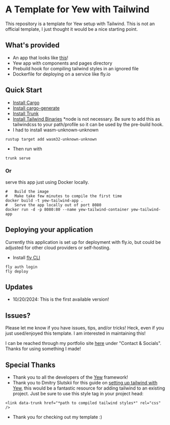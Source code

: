 # A Template for Yew with Tailwind

This repository is a template for Yew setup with Tailwind. This is not an official template, I just thought it would be a nice starting point.

## What's provided

- An app that looks like [this](https://yew-app.fly.dev/)!
- Yew app with components and pages directory
- Prebuild hook for compiling tailwind styles in an ignored file
- Dockerfile for deploying on a service like fly.io

## Quick Start

- [Install Cargo](https://doc.rust-lang.org/cargo/getting-started/installation.html)
- [Install cargo-generate](https://crates.io/crates/cargo-generate)
- [Install Trunk](https://trunkrs.dev/)
- [Install Tailwind Binaries](https://github.com/tailwindlabs/tailwindcss/releases/tag/v3.4.14) \*node is not necessary. Be sure to add this as tailwindcss to your path/profile so it can be used by the pre-build hook.
- I had to install wasm-unknown-unknown

```
rustup target add wasm32-unknown-unknown
```

- Then run with

```
trunk serve
```

### Or

serve this app just using Docker locally.

```
#   Build the image
#   Make take few minutes to compile the first time
docker build -t yew-tailwind-app .
#   Serve the app locally out of port 8080
docker run -d -p 8080:80 --name yew-tailwind-container yew-tailwind-app
```

## Deploying your application

Currently this application is set up for deployment with fly.io, but could be adjusted for other cloud providers or self-hosting.

- Install [fly CLI](https://fly.io/docs/flyctl/install/)

```
fly auth login
fly deploy
```

## Updates

- 10/20/2024: This is the first available version!

## Issues?

Please let me know if you have issues, tips, and/or tricks! Heck, even if you just used/enjoyed this template. I am interested in maintaining this!

I can be reached through my portfolio site [here](https://www.stuartallensportfolio.com/) under "Contact & Socials". Thanks for using something I made!

## Special Thanks

- Thank you to all the developers of the [Yew](https://yew.rs/) framework!
- Thank you to Dmitry Slutskii for this guide on [setting up tailwind with Yew](https://lakret.net/blog/2023-03-10-tailwind-with-yew), this would be a fantastic resource for adding tailwind to an existing project. Just be sure to use this style tag in your project head:

```
<link data-trunk href="*path to compiled tailwind styles*" rel="css" />
```

- Thank you for checking out my template :)
